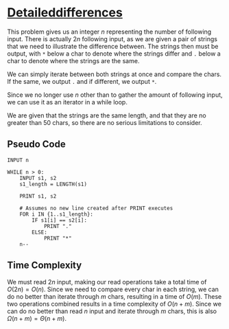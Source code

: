 # [Detaileddifferences](https://open.kattis.com/problems/detaileddifferences)

This problem gives us an integer $n$ representing the number of following input. There is actually $2n$ following input, as we are given a pair of strings that we need to illustrate the difference between. The strings then must be output, with `*` below a char to denote where the strings differ and `.` below a char to denote where the strings are the same.

We can simply iterate between both strings at once and compare the chars. If the same, we output `.` and if different, we output `*`.

Since we no longer use $n$ other than to gather the amount of following input, we can use it as an iterator in a while loop.

We are given that the strings are the same length, and that they are no greater than $50$ chars, so there are no serious limitations to consider.

## Pseudo Code
```
INPUT n

WHILE n > 0:
    INPUT s1, s2
    s1_length = LENGTH(s1)

    PRINT s1, s2

    # Assumes no new line created after PRINT executes
    FOR i IN {1..s1_length}:
        IF s1[i] == s2[i]:
            PRINT "."
        ELSE:
            PRINT "*"
    n--
```

## Time Complexity
We must read $2n$ input, making our read operations take a total time of $O(2n) = O(n)$. Since we need to compare every char in each string, we can do no better than iterate through $m$ chars, resulting in a time of $O(m)$. These two operations combined results in a time complexity of $O(n + m)$. Since we can do no better than read $n$ input and iterate through $m$ chars, this is also $\Omega(n + m) = \Theta(n + m)$.
